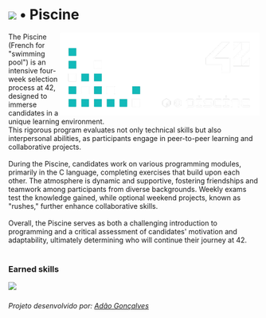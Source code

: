 # <a href="#" style="pointer-events: none;"> <img src="https://img.shields.io/badge/status-finished-success?color=%2312bab9&style=flat-square"/></a> • Piscine
<a href="#" style="pointer-events: none;">
<img align="right" src="./piscine42-removebg-preview.png" width="400"/>
</a>

The Piscine (French for "swimming pool") is an intensive four-week selection process at 42, designed to immerse candidates in a unique learning environment. <br/>
This rigorous program evaluates not only technical skills but also interpersonal abilities, as participants engage in peer-to-peer learning and collaborative projects. <br/>
<br/>
During the Piscine, candidates work on various programming modules, primarily in the C language, completing exercises that build upon each other. The atmosphere is dynamic and supportive, fostering friendships and teamwork among participants from diverse backgrounds. Weekly exams test the knowledge gained, while optional weekend projects, known as "rushes," further enhance collaborative skills. 
<br/>
<br/>
Overall, the Piscine serves as both a challenging introduction to programming and a critical assessment of candidates' motivation and adaptability, ultimately determining who will continue their journey at 42.
<br/>
<br/>

### Earned skills
<p align="left">
  <a href="#" style="pointer-events: none;">
    <img src="https://skillicons.dev/icons?i=git,c,powershell,vim,linux" />
  </a>
</p>  

###### Projeto desenvolvido por: <a href="https://github.com/AdaoG0n">Adão Gonçalves</a>
